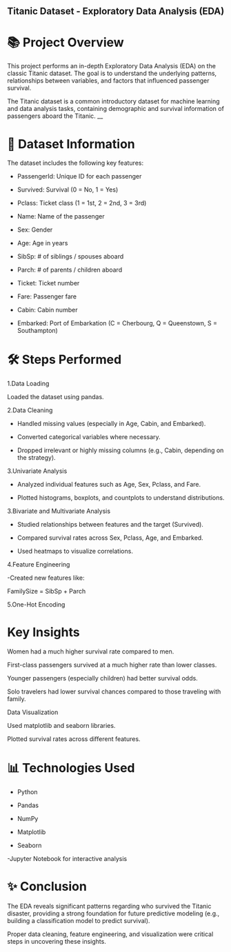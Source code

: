 ## Titanic Dataset - Exploratory Data Analysis (EDA)

# 📚 Project Overview
This project performs an in-depth Exploratory Data Analysis (EDA) on the classic Titanic dataset.
The goal is to understand the underlying patterns, relationships between variables, and factors that influenced passenger survival.

The Titanic dataset is a common introductory dataset for machine learning and data analysis tasks, containing demographic and survival information of passengers aboard the Titanic.
__

# 📂 Dataset Information

The dataset includes the following key features:

- PassengerId: Unique ID for each passenger

- Survived: Survival (0 = No, 1 = Yes)

- Pclass: Ticket class (1 = 1st, 2 = 2nd, 3 = 3rd)

- Name: Name of the passenger

- Sex: Gender

- Age: Age in years

- SibSp: # of siblings / spouses aboard

- Parch: # of parents / children aboard

- Ticket: Ticket number

- Fare: Passenger fare

- Cabin: Cabin number

- Embarked: Port of Embarkation (C = Cherbourg, Q = Queenstown, S = Southampton)

# 🛠 Steps Performed

1.Data Loading

Loaded the dataset using pandas.

2.Data Cleaning

- Handled missing values (especially in Age, Cabin, and Embarked).

- Converted categorical variables where necessary.

- Dropped irrelevant or highly missing columns (e.g., Cabin, depending on the strategy).

3.Univariate Analysis

- Analyzed individual features such as Age, Sex, Pclass, and Fare.

- Plotted histograms, boxplots, and countplots to understand distributions.

3.Bivariate and Multivariate Analysis

- Studied relationships between features and the target (Survived).

- Compared survival rates across Sex, Pclass, Age, and Embarked.

- Used heatmaps to visualize correlations.

4.Feature Engineering

-Created new features like:

FamilySize = SibSp + Parch 

5.One-Hot Encoding


# Key Insights

Women had a much higher survival rate compared to men.

First-class passengers survived at a much higher rate than lower classes.

Younger passengers (especially children) had better survival odds.

Solo travelers had lower survival chances compared to those traveling with family.

Data Visualization

Used matplotlib and seaborn libraries.

Plotted survival rates across different features.


# 📊 Technologies Used
- Python

- Pandas

- NumPy

- Matplotlib

- Seaborn

-Jupyter Notebook for interactive analysis


# ✨ Conclusion
The EDA reveals significant patterns regarding who survived the Titanic disaster, providing a strong foundation for future predictive modeling (e.g., building a classification model to predict survival).

Proper data cleaning, feature engineering, and visualization were critical steps in uncovering these insights.

